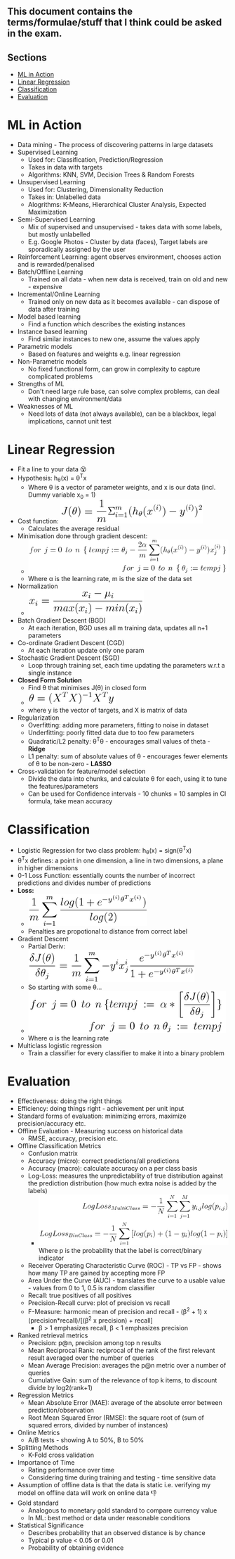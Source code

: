 ## This document contains the terms/formulae/stuff that I think could be asked in the exam.

## Sections
- [ML in Action](#ml-in-action)
- [Linear Regression](#linear-regression)
- [Classification](#classification)
- [Evaluation](#evaluation)

# ML in Action
- Data mining - The process of discovering patterns in large datasets
- Supervised Learning
  - Used for: Classification, Prediction/Regression
  - Takes in data with targets
  - Algorithms: KNN, SVM, Decision Trees & Random Forests
- Unsupervised Learning
  - Used for: Clustering, Dimensionality Reduction
  - Takes in: Unlabelled data
  - Alogrithms: K-Means, Hierarchical Cluster Analysis, Expected Maximization
- Semi-Supervised Learning
  - Mix of supervised and unsupervised - takes data with some labels, but mostly unlabelled
  - E.g. Google Photos - Cluster by data (faces), Target labels are sporadically assigned by the user
- Reinforcement Learning: agent observes environment, chooses action and is rewarded/penalised
- Batch/Offline Learning
  - Trained on all data - when new data is received, train on old and new - expensive
- Incremental/Online Learning
  - Trained only on new data as it becomes available - can dispose of data after training
- Model based learning 
  - Find a function which describes the existing instances
- Instance based learning
  - Find similar instances to new one, assume the values apply
- Parametric models
  - Based on features and weights e.g. linear regression
- Non-Parametric models
  - No fixed functional form, can grow in complexity to capture complicated problems
- Strengths of ML
  - Don't need large rule base, can solve complex problems, can deal with changing environment/data
- Weaknesses of ML
  - Need lots of data (not always available), can be a blackbox, legal implications, cannot unit test

# Linear Regression
- Fit a line to your data :dizzy_face:
- Hypothesis: h<sub>&theta;</sub>(x) = &theta;<sup>T</sup>x
  - Where &theta; is a vector of parameter weights, and x is our data (incl. Dummy variable x<sub>0</sub> = 1)
- Cost function: ![Linear Regression Cost](../imgs/lin-reg-cost.png)
  - Calculates the average residual
- Minimisation done through gradient descent:
  - ![Linear Regression Gradient Descent](../imgs/lin-reg-gdesc.png)
  - Where &alpha; is the learning rate, m is the size of the data set
- Normalization
  - ![Normalisation](../imgs/normalisation.png)
- Batch Gradient Descent (BGD)
  - At each iteration, BGD uses all m training data, updates all n+1 parameters
- Co-ordinate Gradient Descent (CGD)
  - At each iteration update only one param
- Stochastic Gradient Descent (SGD)
  - Loop through training set, each time updating the parameters w.r.t a single instance
- **Closed Form Solution**
  - Find &theta; that minimises J(&theta;) in closed form
  - ![Closed form](../imgs/closed-form-gdesc.png)
  - where y is the vector of targets, and X is matrix of data
- Regularization
  - Overfitting: adding more parameters, fitting to noise in dataset
  - Underfitting: poorly fitted data due to too few parameters
  - Quadratic/L2 penalty: &theta;<sup>T</sup>&theta; - encourages small values of theta - **Ridge**
  - L1 penalty: sum of absolute values of &theta; - encourages fewer elements of &theta; to be non-zero - **LASSO**
- Cross-validation for feature/model selection
  - Divide the data into chunks, and calculate &theta; for each, using it to tune the features/parameters
  - Can be used for Confidence intervals - 10 chunks = 10 samples in CI formula, take mean accuracy

# Classification
- Logistic Regression for two class problem: h<sub>&theta;</sub>(x) = sign(&theta;<sup>T</sup>x)
- &theta;<sup>T</sup>x defines: a point in one dimension, a line in two dimensions, a plane in higher dimensions
- 0-1 Loss Function: essentially counts the number of incorrect predictions and divides number of predictions
- **Loss:**
  - ![Loss function](../imgs/log-loss.png)
  - Penalties are propotional to distance from correct label
- Gradient Descent
  - Partial Deriv:<br>![Log Loss Partial Derivative](../imgs/log-reg-partial-deriv.png)
  - So starting with some &theta;...
  - ![Gradient Descent](../imgs/gradient-desc-logreg.png)
  - Where &alpha; is the learning rate
- Multiclass logistic regression
  - Train a classifier for every classifier to make it into a binary problem

# Evaluation
- Effectiveness: doing the right things
- Efficiency: doing things right - achievement per unit input
- Standard forms of evaluation: minimizing errors, maximize precision/accuracy etc.
- Offline Evaluation - Measuring success on historical data
  - RMSE, accuracy, precision etc.
- Offline Classification Metrics
  - Confusion matrix
  - Accuracy (micro): correct predictions/all predictions
  - Accuracy (macro): calculate accuracy on a per class basis
  - Log-Loss: measures the unpredictability of true distribution against the prediction distribution (how much extra noise is added by the labels)
    - ![Log Loss](../imgs/LogLoss.png)<br>Where p is the probability that the label is correct/binary indicator
  - Receiver Operating Characteristic Curve (ROC) - TP vs FP - shows how many TP are gained by accepting more FP
  - Area Under the Curve (AUC) - translates the curve to a usable value - values from 0 to 1, 0.5 is random classifier
  - Recall: true positives of all positives
  - Precision-Recall curve: plot of precision vs recall
  - F-Measure: harmonic mean of precision and recall - (&beta;<sup>2</sup> + 1) x (precision\*recall)/[(&beta;<sup>2</sup> x precision) + recall]
    - &beta; > 1 emphasizes recall, &beta; < 1 emphasizes precision
- Ranked retrieval metrics
  - Precision: p@n, precision among top n results
  - Mean Reciprocal Rank: reciprocal of the rank of the first relevant result averaged over the number of queries
  - Mean Average Precision: averages the p@n metric over a number of queries
  - Cumulative Gain: sum of the relevance of top k items, to discount divide by log2(rank+1)
- Regression Metrics
  - Mean Absolute Error (MAE): average of the absolute error between prediction/observation
  - Root Mean Squared Error (RMSE): the square root of (sum of squared errors, divided by number of instances)
- Online Metrics
  - A/B tests - showing A to 50%, B to 50%
- Splitting Methods
  - K-Fold cross validation
- Importance of Time
  - Rating performance over time
  - Considering time during training and testing - time sensitive data
- Assumption of offline data is that the data is static i.e. verifying my model on offline data will work on online data :thumbsdown:
- Gold standard
  - Analogous to monetary gold standard to compare currency value
  - In ML: best method or data under reasonable conditions
- Statistical Significance
  - Describes probability that an observed distance is by chance
  - Typical p value < 0.05 or 0.01
  - Probability of obtaining evidence
